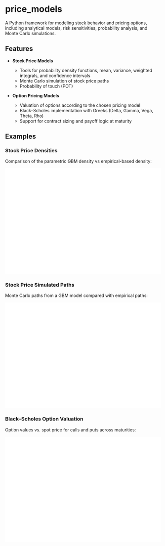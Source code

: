 # price_models

A Python framework for modeling stock behavior and pricing options, including analytical models, risk sensitivities, probability analysis, and Monte Carlo simulations.

## Features

- **Stock Price Models**
  - Tools for probability density functions, mean, variance, weighted integrals, and confidence intervals
  - Monte Carlo simulation of stock price paths
  - Probability of touch (POT)

- **Option Pricing Models**
  - Valuation of options according to the chosen pricing model
  - Black–Scholes implementation with Greeks (Delta, Gamma, Vega, Theta, Rho)
  - Support for contract sizing and payoff logic at maturity

## Examples

### Stock Price Densities
Comparison of the parametric GBM density vs empirical-based density:

![Stock Price Densities](images/pdf_example.png)

### Stock Price Simulated Paths
Monte Carlo paths from a GBM model compared with empirical paths:

![Stock Price Simulated Paths](images/sim_paths.png)

### Black–Scholes Option Valuation
Option values vs. spot price for calls and puts across maturities:

![Option Valuation](images/option_values.png)



